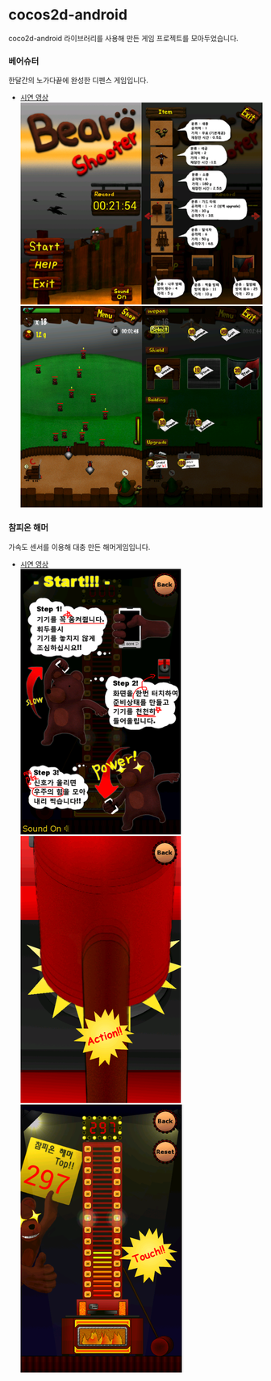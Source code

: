 # cocos2d-android
coco2d-android 라이브러리를 사용해 만든 게임 프로젝트를 모아두었습니다.

### 베어슈터
한달간의 노가다끝에 완성한 디펜스 게임입니다.  
* [시연 영상](http://blog.naver.com/gomland/221008987122)  
![Screen1](./ScreenShot_01.png)    
![Screen1](./ScreenShot_02.png)  

### 참피온 해머
가속도 센서를 이용해 대충 만든 해머게임입니다.  
* [시연 영상](http://blog.naver.com/gomland/221008983176)  
![Screen1](./ScreenShot_03.png)
![Screen1](./ScreenShot_04.png)
![Screen1](./ScreenShot_05.png)

